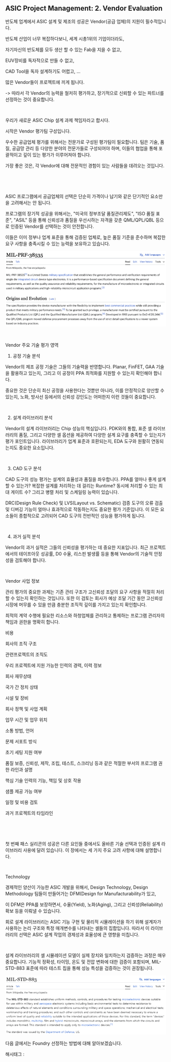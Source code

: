 ## ASIC Project Management: 2. Vendor Evaluation

반도체 업계에서 ASIC 설계 및 제조의 성공은 Vendor(공급 업체)의 지원이 필수적입니다.

반도체 산업이 너무 복잡하다보니, 세계 시총1위의 기업이더라도,

자기자신의 반도체를 모두 생산 할 수 있는 Fab을 지을 수 없고,

EUV장비를 독자적으로 만들 수 없고,

CAD Tool을 독자 설계하기도 어렵고, ...

많은 Vendor들이 프로젝트에 끼게 됩니다.

-> 따라서 각 Vendor의 능력을 철저히 평가하고, 장기적으로 신뢰할 수 있는 파트너를 선정하는 것이 중요합니다.

​

우리가 새로운 ASIC Chip 설계 과제 책임자라고 합시다.

시작은 Vendor 평가팀 구성입니다.

우수한 공급업체 평가를 위해서는 전문가로 구성된 평가팀이 필요합니다. 팀은 기술, 품질, 공급망 관리 등 다양한 분야의 전문가들로 구성되어야 하며, 이들의 협업을 통해 포괄적이고 깊이 있는 평가가 이루어져야 합니다.

가장 좋은 것은, 각 Vendor에 대해 전문적인 경험이 있는 사람들을 데려오는 것입니다.

​

​

ASIC 프로그램에서 공급업체의 선택은 단순히 가격이나 납기와 같은 단기적인 요소만을 고려해서는 안 됩니다.

프로그램의 장기적 성공을 위해서는, "미국의 정부조달 품질관리제도", "ISO 품질 표준", "ASIL" 등을 통해 신뢰성과 품질을 우선시하는 자격을 갖춘 QML/QPL/QBL 등으로 인증된 Vendor를 선택하는 것이 안전합니다.

이들은 이미 정부나 업계 표준을 통해 검증된 업체로, 높은 품질 기준을 준수하며 복잡한 요구 사항을 충족시킬 수 있는 능력을 보유하고 있습니다.

![0](./asset/0.png)

​

Vendor 주요 기술 평가 영역

1. 공정 기술 분석

Vendor의 제조 공정 기술은 그들의 기술력을 반영합니다. Planar, FinFET, GAA 기술을 활용하고 있는지, 그리고 이 공정이 PPA 최적화를 지원할 수 있는지 확인해야 합니다.

중요한 것은 단순히 최신 공정을 사용한다는 것뿐만 아니라, 이를 안정적으로 양산할 수 있는지, 노화, 방사선 등에서의 신뢰성 강인도는 어떠한지 이런 것들이 중요합니다.

​

2. 설계 라이브러리 분석

Vendor의 설계 라이브러리는 Chip 성능의 핵심입니다. PDK와의 통합, 표준 셀 라이브러리의 품질, 그리고 다양한 셀 옵션을 제공하여 다양한 설계 요구를 충족할 수 있는지가 평가 포인트입니다. 라이브러리가 업계 표준과 호환되는지, EDA 도구와 원활히 연동되는지도 중요한 요소입니다.

​

3. CAD 도구 분석

CAD 도구의 성능 평가는 설계의 효율성과 품질을 좌우합니다. PPA를 얼마나 좋게 설계 할 수 있는가? 복잡한 설계를 처리하는 데 걸리는 Runtime? 동시에 처리할 수 있는 최대 게이트 수? 그리고 병렬 처리 및 스케일링 능력이 있습니다.

DRC(Design Rule Check) 및 LVS(Layout vs. Schematic) 검증 도구의 오류 검출 및 디버깅 기능이 얼마나 효과적으로 작동하는지도 중요한 평가 기준입니다. 이 모든 요소들이 종합적으로 고려되어 CAD 도구의 전반적인 성능을 평가하게 됩니다.

​

4. 과거 실적 분석

Vendor의 과거 실적은 그들의 신뢰성을 평가하는 데 중요한 지표입니다. 최근 프로젝트에서의 테이프아웃 성공률, D0 수율, 리스핀 발생률 등을 통해 Vendor의 기술적 안정성을 검토해야 합니다.

​

Vendor 사업 정보

관리 평가의 중요한 과제는 기존 관리 구조가 고신뢰성 조달의 요구 사항을 적절히 처리할 수 있는지 확인하는 것입니다. 또한 이 검토는 회사가 예상 조달 기간 동안 고신뢰성 시장에 머무를 수 있을 만큼 충분한 조직적 깊이를 가지고 있는지 확인합니다.

최적의 계약 수행에 필요한 리소스와 하청업체를 관리하고 통제하는 프로그램 관리자의 책임과 권한을 명확히 합니다.

비용

회사의 조직 구조

관련프로젝트의 조직도

우리 프로젝트에 지원 가능한 인력의 경력, 이력 정보

회사 재무상태

국가 간 정치 상태

시설 및 장비

회사 정책 및 사업 계획

업무 시간 및 업무 위치

소통 방법, 언어

문제 서포트 방식

초기 세팅 지원 여부

품질 보증, 신뢰성, 제작, 조립, 테스트, 스크리닝 등과 같은 적절한 부서의 프로그램 권한 라인과 설명

핵심 기술 인력의 기능, 책임 및 상호 작용

샘플 제공 가능 여부

일정 및 비용 검토

과거 프로젝트의 타임라인

​

​

첫 번째 패스 실리콘의 성공은 다른 요인들 중에서도 올바른 기술 선택과 인증된 설계 라이브러리 사용에 달려 있습니다. 이 장에서는 세 가지 주요 고려 사항에 대해 설명합니다.

​

Technology

경제적인 양산이 가능한 ASIC 개발을 위해서, Design Technology, Design Methodology 팀들이 만들어가는  DFM(Design for Manufacturability가 있고,

이 DFM은 PPA를 보장하면서, 수율(Yield), 노화(Aging), 그리고 신뢰성(Reliability) 확보 등을 이뤄낼 수 있습니다.

회로 설계 라이브러리는 ASIC 기능 구현 및 물리적 시뮬레이션을 하기 위해 설계자가 사용하는 논리 구조와 특정 매개변수를 나타내는 셀들의 집합입니다. 따라서 이 라이브러리의 선택은 ASIC 설계 작업의 경제성과 효율성에 큰 영향을 미칩니다.

​

설계 라이브러리의 셀 시뮬레이션 모델이 실제 장치와 일치하는지 검증하는 과정은 매우 중요합니다. 기능적 정확성, 타이밍, 온도 및 전압 변화에 대한 검증이 포함되며, MIL-STD-883 표준에 따라 테스트 칩을 통해 성능 특성을 검증하는 것이 권장됩니다.

![1](./asset/1.png)

다음 글에서는 Foundry 선정하는 방법에 대해 알아보겠습니다.

 해시태그 : 